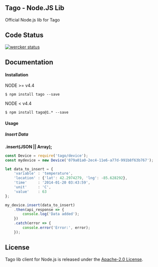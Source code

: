 ## Tago - Node.JS Lib

Official Node.js lib for Tago

## Code Status

[![wercker status](https://app.wercker.com/status/7eba1fa5503f7f5ad61a15a0a6e63234/m "wercker status")](https://app.wercker.com/project/bykey/7eba1fa5503f7f5ad61a15a0a6e63234)

## Documentation

#### Installation

NODE >= v4.4
```
$ npm install tago --save
```

NODE < v4.4
```
$ npm install tago@1.* --save
```

#### Usage
##### Insert Data
**.insert(JSON || Array);**
``` javascript
const Device = require('tago/device');
const mydevice = new Device('079a01a0-2ec4-11e6-a77d-991b8f63b767');

let data_to_insert = {
    'variable' : 'temperature',
    'location' : {'lat': 42.2974279, 'lng': -85.628292},
    'time'     : '2014-01-20 03:43:59',
    'unit'     : 'C',
    'value'    : 63
};

my_device.insert(data_to_insert)
    .then(api_response => {
        console.log('Data added');
    })
    .catch(error => {
        console.error('Error:', error);
    });
```

## License

Tago lib client for Node.js is released under the [Apache-2.0 License](https://github.com/tago-io/tago-nodejs/blob/master/LICENSE.md).